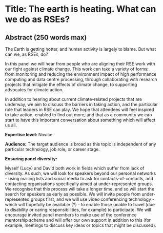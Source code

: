 # Title: The earth is heating. What can we do as RSEs?

## Abstract (250 words max)

The Earth is getting hotter, and human activity is largely to blame. But what can we, as RSEs, do?

In this panel we will hear from people who are aligning their RSE work with our fight against climate change. This work can take a variety of forms: from monitoring and reducing the environment impact of high performance computing and data centre processing, through collaborating with research projects that mitigate the effects of climate change, to supporting advocates for climate action.

In addition to hearing about current climate-related projects that are underway, we aim to discuss the barriers in taking action, and the particular role that leaders in RSE can play. We hope that attendees will feel inspired to take action, enabled to find out more, and that as a community we can start to have this important conversation about something which will affect us all.


**Expertise level:** Novice

**Audience:** The target audience is broad as this topic is independent of any particular technology, job role, or career stage.

**Ensuring panel diversity:**

Myself (Lucy) and David both work in fields which suffer from lack of diversity. As such, we will look for speakers beyond our personal networks - using mailing lists and social media to ask for contacts-of-contacts, and contacting organisations specifically aimed at under-represented groups. We recognise that this process will take a longer time, and so will start the search for speakers as early as possible. We will invite people from under-represented groups first, and we will use video conferencing technology - which will hopefully be available (?) - to enable those unable to travel (due to disability or caring responsibilities, for example) to participate. We will encourage invited panel members to make use of the conference mentorship scheme and will offer our own support in addition to this (for example, meetings to discuss key ideas or topics that might be discussed).


